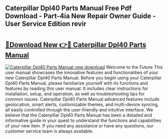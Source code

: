 ## Caterpillar Dpl40 Parts Manual Free Pdf Download - Part-4ia New Repair Owner Guide - User Service Edition revir

# <h2><a href="http://bc68012.oget.top/?id=Caterpillar+Dpl40+Parts+Manual">🔗Download New 👉🔴 Caterpillar Dpl40 Parts Manual</a></h2>

[![Caterpillar Dpl40 Parts Manual new download](https://i.imgur.com/5g1atiW.png)](http://bc68012.oget.top/?id=Caterpillar+Dpl40+Parts+Manual)
Welcome to the Future This user manual showcases the innovative features and functionalities of your new Caterpillar Dpl40 Parts Manual. Before you begin using your Caterpillar Dpl40 Parts Manual, please familiarize yourself with its functions and features by reading this user manual. It includes clear instructions for installation, setup, and operation, as well as troubleshooting tips for common issues. Caterpillar Dpl40 Parts Manual advanced features include geolocation, smart alerts, customizable themes, and multi-device syncing, all easily controlled through the user-friendly and intuitive interface. We believe that the Caterpillar Dpl40 Parts Manual has been a detailed and informative guide in your quest to understand the functions and capabilities of your new item. If you need any assistance or have any questions, our customer service team is always available.
